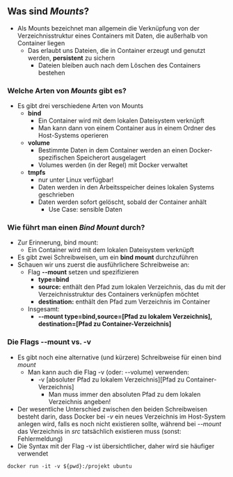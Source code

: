 ## Was sind *Mounts*?

* Als Mounts bezeichnet man allgemein die Verknüpfung von der
Verzeichnisstruktur eines Containers mit Daten, die außerhalb 
von Container liegen
  * Das erlaubt uns Dateien, die in Container erzeugt und genutzt werden,
  **persistent** zu sichern
    * Dateien bleiben auch nach dem Löschen des Containers bestehen


### Welche Arten von *Mounts* gibt es?

* Es gibt drei verschiedene Arten von Mounts
  * **bind**
    * Ein Container wird mit dem lokalen Dateisystem verknüpft
    * Man kann dann von einem Container aus in einem Ordner des Host-Systems operieren
  * **volume**
    * Bestimmte Daten in dem Container werden an einen Docker-spezifischen Speicherort ausgelagert
    * Volumes werden (in der Regel) mit Docker verwaltet
  * **tmpfs**
    * nur unter Linux verfügbar!
    * Daten werden in den Arbeitsspeicher deines lokalen Systems geschrieben
    * Daten werden sofort gelöscht, sobald der Container anhält
      * Use Case: sensible Daten


### Wie führt man einen *Bind Mount* durch?

* Zur Erinnerung, bind mount:
  * Ein Container wird mit dem lokalen Dateisystem verknüpft
* Es gibt zwei Schreibweisen, um ein **bind mount** durchzuführen
* Schauen wir uns zuerst die ausführlichere Schreibweise an:
  * Flag **--mount** setzen und spezifizieren
    * **type=bind**
    * **source:** enthält den Pfad zum lokalen Verzeichnis, das du mit der 
    Verzeichnisstruktur des Containers verknüpfen möchtet
    * **destination:** enthält den Pfad zum Verzeichnis im Container
  * Insgesamt:
    * **--mount type=bind,source=[Pfad zu lokalem Verzeichnis], destination=[Pfad zu Container-Verzeichnis]**

### Die Flags --mount vs. -v

* Es gibt noch eine alternative (und kürzere) Schreibweise für einen bind *mount*
  * Man kann auch die Flag -v (oder: --volume) verwenden:
    * -v [absoluter Pfad zu lokalem Verzeichnis][Pfad zu Container-Verzeichnis]
      * Man muss immer den absoluten Pfad zu dem lokalen Verzeichnis angeben!
* Der wesentliche Unterschied zwischen den beiden Schreibweisen besteht darin, dass Docker bei *-v*
ein neues Verzeichnis im Host-System anlegen wird, falls es noch nicht existieren sollte, während
bei *--mount* das Verzeichnis in *src* tatsächlich existieren muss (sonst: Fehlermeldung)
* Die Syntax mit der Flag -v ist übersichtlicher, daher wird sie häufiger verwendet

```
docker run -it -v ${pwd}:/projekt ubuntu
```